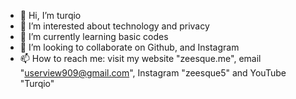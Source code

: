 - 👋 Hi, I’m turqio
- 👀 I’m interested about technology and privacy
- 🌱 I’m currently learning basic codes
- 💞️ I’m looking to collaborate on Github, and Instagram
- 📫 How to reach me: visit my website "zeesque.me", email "userview909@gmail.com", Instagram "zeesque5" and YouTube "Turqio" 
